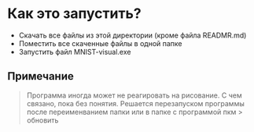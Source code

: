 # Как это запустить?

- Скачать все файлы из этой директории (кроме файла READMR.md)
- Поместить все скаченные файлы в одной папке
- Запустить файл MNIST-visual.exe

## Примечание

> Программа иногда может не реагировать на рисование. С чем связано, пока без понятия.
> Решается перезапуском программы после переименванием папки или в папке с программой пкм > обновить
